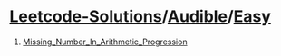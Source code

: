 # [Leetcode-Solutions](./../..)/[Audible](./..)/[Easy](./)
1. [Missing_Number_In_Arithmetic_Progression](./Missing_Number_In_Arithmetic_Progression.md)
